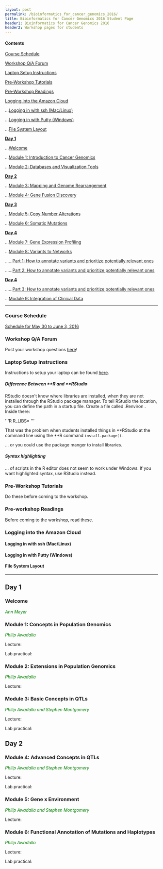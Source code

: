 ```yaml
---
layout: post
permalink: /bioinformatics_for_cancer_genomics_2016/
title: Bioinformatics for Cancer Genomics 2016 Student Page
header1: Bioinformatics for Cancer Genomics 2016
header2: Workshop pages for students
---
```


#### Contents
[Course Schedule](#course_schedule)

[Workshop Q/A Forum](#q_a_forum)

[Laptop Setup Instructions](#laptop_setup)

[Pre-Workshop Tutorials](#pre_tutorials)

[Pre-Workshop Readings](#pre_readings)

[Logging into the Amazon Cloud](#amazon_cloud)

...[Logging in with ssh (Mac/Linux)](#ssh_login)

...[Logging in with Putty (Windows)](#putty_login)

...[File System Layout](#file_system_layout)

**[Day 1](#day_1)**


  ...[Welcome](#welcome)
  
  ...[Module 1: Introduction to Cancer Genomics](#module_1)
  
  ...[Module 2: Databases and Visualization Tools](#module_2)


**[Day 2](#day_2)**


  ...[Module 3: Mapping and Genome Rearrangement](#module_3)
  
  ...[Module 4: Gene Fusion Discovery](#module_4)
  

**[Day 3](#day_3)**

  
  ...[Module 5: Copy Number Alterations](#module_5)
  
  ...[Module 6: Somatic Mutations](#module_6)
  

**[Day 4](#day_4)**


  ...[Module 7: Gene Expression Profiling](#module_7)
  
  ...[Module 8: Variants to Networks](#module_8)
  
  ......[Part 1: How to annotate variants and prioritize potentially relevant ones ](#part_1)
  
  ......[Part 2: How to annotate variants and prioritize potentially relevant ones ](#part_2)
  
  
  **[Day 4](#day_4)**
  
  
  ......[Part 3: How to annotate variants and prioritize potentially relevant ones ](#part_3)
  
  ...[Module 9: Integration of Clinical Data ](#module_9)
  
  

***

###  Course Schedule  <a id="course_schedule"></a>

  <a href="http://bioinformatics-ca.github.io/2016_workshops/cancer/BiCG_2016_Schedule_v1.pdf">Schedule for May 30 to June 3, 2016</a>


###  Workshop Q/A Forum <a id="q_a_forum"></a>

  Post your workshop questions <a href="http://todaysmeet.com/CancerGenomics2016">here</a>!


###  Laptop Setup Instructions <a id="laptop_setup"></a>

  Instructions to setup your laptop can be found <a href="http://bioinformatics-ca.github.io/2016_workshops/cancer/laptop_setup_instructions.pdf">here</a>.
  
##### Difference Between **R and **RStudio

RStudio doesn't know where libraries are installed, when they are not installed through the RStudio package manager. To tell RStudio the location, you can define the path in a startup file. Create a file called .Renviron . Inside there:

'''R
R_LIBS=<R Library Path of other installed packages>
'''

That was the problem when students installed things in **RStudio at the command line using the **R command <code>install.package()</code>.

... or you could use the package manger to install libraries.

##### Syntax highlighting

... of scripts in the R editor does not seem to work under Windows. If you want highlighted syntax, use RStudio instead.


###  Pre-Workshop Tutorials <a id="pre_tutorials"></a>

Do these before coming to the workshop.


###  Pre-workshop Readings <a id="pre_readings"></a>

  Before coming to the workshop, read these.
  
  
### Logging into the Amazon Cloud <a id="amazon_cloud"></a>

#### Logging in with ssh (Mac/Linux) <a id="ssh_login"></a>

#### Logging in with Putty (Windows) <a id="putty_login"></a>

#### File System Layout <a id="file_system_layout"></a>




***

##  Day 1 <a id="day_1"></a>

###  Welcome <a id="welcome"></a>

  *<font color="green">Ann Meyer</font>* 
<br>

###  Module 1: Concepts in Population Genomics <a id="module_1"></a>

  *<font color="green">Philip Awadalla</font>*
  
  Lecture:
  
  Lab practical:


###  Module 2: Extensions in Population Genomics <a id="module_2"></a>

  *<font color="green">Philip Awadalla</font>*
  
  Lecture:


###  Module 3: Basic Concepts in QTLs <a id="module_3"></a>

  *<font color="green">Philip Awadalla and Stephen Montgomery</font>*
  
  Lecture:
  
  Lab practical:


##  Day 2 <a id="day_2"></a>

###  Module 4: Advanced Concepts in QTLs <a id="module_4"></a>

  *<font color="green">Philip Awadalla and Stephen Montgomery</font>*
  
  Lecture:
  
  Lab practical:


###  Module 5: Gene x Environment <a id="module_5"></a>

  *<font color="green">Philip Awadalla and Stephen Montgomery</font>*
  
  Lecture:


###  Module 6: Functional Annotation of Mutations and Haplotypes <a id="module_6"></a>

  *<font color="green">Philip Awadalla</font>*
  
  Lecture:
  
  Lab practical:
